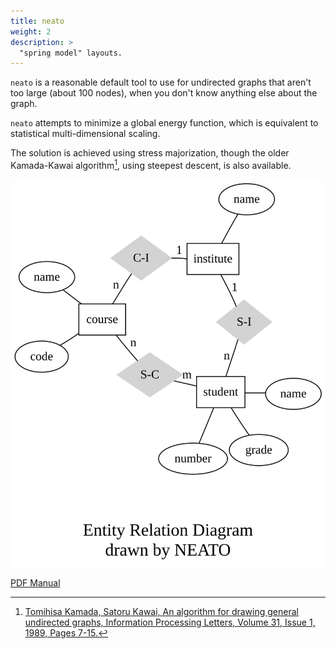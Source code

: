 ```yaml
---
title: neato
weight: 2
description: >
  "spring model" layouts.
---
```


`neato` is a reasonable default tool to use for undirected graphs that aren't
too large (about 100 nodes), when you don't know anything else about the graph.

`neato` attempts to minimize a global energy function, which is equivalent to
statistical multi-dimensional scaling.

The solution is achieved using stress majorization, though the older
Kamada-Kawai algorithm[^1], using steepest descent, is also available.

<p style="text-align: center;">
  <a href="/Gallery/undirected/ER.html">
    <img src="/Gallery/undirected/ER.svg">
  </a>
</p>

[PDF Manual](/pdf/dot.1.pdf)

[^1]: [Tomihisa Kamada, Satoru Kawai, An algorithm for drawing general undirected graphs, Information Processing Letters, Volume 31, Issue 1, 1989, Pages 7-15.](https://doi.org/10.1016%2F0020-0190%2889%2990102-6)
